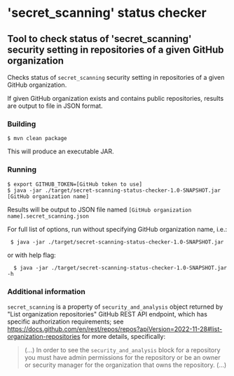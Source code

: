 # 'secret_scanning' status checker

## Tool to check status of 'secret_scanning' security setting in repositories of a given GitHub organization

Checks status of `secret_scanning` security setting in repositories of a given GitHub organization.

If given GitHub organization exists and contains public repositories, results are output to file in JSON format.

### Building
```
$ mvn clean package
```

This will produce an executable JAR.

### Running
```
$ export GITHUB_TOKEN=[GitHub token to use]
$ java -jar ./target/secret-scanning-status-checker-1.0-SNAPSHOT.jar [GitHub organization name]
```
Results will be output to JSON file named `[GitHub organization name].secret_scanning.json`

For full list of options, run without specifying GitHub organization name, i.e.:

```
 $ java -jar ./target/secret-scanning-status-checker-1.0-SNAPSHOT.jar
```

or with help flag:

```
  $ java -jar ./target/secret-scanning-status-checker-1.0-SNAPSHOT.jar -h
```

### Additional information

`secret_scanning` is a property of `security_and_analysis` object returned by "List organization repositories" GitHub REST API endpoint, which has specific authorization requirements; see https://docs.github.com/en/rest/repos/repos?apiVersion=2022-11-28#list-organization-repositories for more details, specifically:
> (...) In order to see the `security_and_analysis` block for a repository you must have admin permissions for the repository or be an owner or security manager for the organization that owns the repository. (...)
